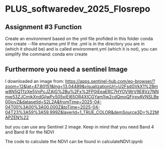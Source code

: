 # PLUS_softwaredev_2025_Flosrepo

## Assignment #3 Function

Create an environment based on the yml file profided in this folder
conda env create --file envname.yml
If the .yml is in the directory you are in (which it should be) and is called
environment.yml (which it is not), you can simplify the command:
conda env create

## Furthermore you need a sentinel Image ##
I downloaded an image from:
https://apps.sentinel-hub.com/eo-browser/?zoom=12&lat=47.80151&lng=13.04489&visualizationUrl=U2FsdGVkX1%2Bmw8N5QTfzXe5VnPcJZAIG%2Bu%2Fx%2FP0jEeaERC7HYOVWrV9E8Vz7NNmw53ZJCmjkXndGjlwPv505xjEI65OR4XICGYam1lw2cdQmoQFjrpvAVNSLBe00jovZ&datasetId=S2L2A&fromTime=2025-04-04T00%3A00%3A00.000Z&toTime=2025-04-04T23%3A59%3A59.999Z&layerId=1_TRUE_COLOR&demSource3D=%22MAPZEN%22 

but you can use any Sentinel 2 image. Keep in mind that you need Band 4 and Band 8 for the NDVI

The code to calculate the NDVI can be found in calculateNDVI.ipynb
